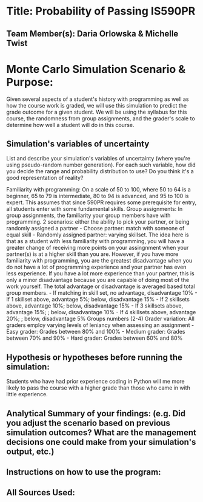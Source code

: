 # Title: Probability of Passing IS590PR

## Team Member(s):  Daria Orlowska & Michelle Twist

# Monte Carlo Simulation Scenario & Purpose:
Given several aspects of a student's history with programming as well as how the course work is graded, we will use this simulation to predict the grade outcome for a given student. We will be using the syllabus for this course, the randomness from group assignments, and the grader's scale to determine how well a student will do in this course. 

## Simulation's variables of uncertainty
List and describe your simulation's variables of uncertainty (where you're using pseudo-random number generation). For each such variable, how did you decide the range and probability distribution to use?  Do you think it's a good representation of reality?

Familiarity with programming: On a scale of 50 to 100, where 50 to 64 is a beginner, 65 to 79 is intermediate, 80 to 94 is advanced, and 95 to 100 is expert. This assumes that since 590PR requires some prerequisite for entry, all students enter with some fundamental skills.
Group assignments: In group assignments, the familiarity your group members have with programming.
2 scenarios: either the ability to pick your partner, or being randomly assigned a partner - Choose partner: match with someone of equal skill - Randomly assigned partner: varying skillset. The idea here is that as a student with less familiarity with programming, you will have a greater change of receiving more points on your assingnment when your partner(s) is at a higher skill than you are. However, if you have more familiarity with programming, you are the greatest disadvantage when you do not have a lot of programming experience and your partner has even less experience. If you have a lot more experience than your partner, this is only a minor disadvantage because you are capable of doing most of the work yourself. The total advantage or disadvantage is averaged based total group members. - If matching in skill set, no advantage, disadvantage 10% - If 1 skillset above, advantage 5%; below, disadvantage 15% - If 2 skillsets above, advantage 10%; below, disadvantage 15% - If 3 skillsets above, advantage 15%; ; below, disadvantage 10% - If 4 skillsets above, advantage 20%; ; below, disadvantage 5%
Groups numbers (2-4)
Grader variation: All graders employ varying levels of leniancy when assessing an assignment - Easy grader: Grades between 80% and 100% - Medium grader: Grades between 70% and 90% - Hard grader: Grades between 60% and 80%

## Hypothesis or hypotheses before running the simulation:
Students who have had prior experience coding in Python will me more likely to pass the course with a higher grade than those who came in with little experience. 

## Analytical Summary of your findings: (e.g. Did you adjust the scenario based on previous simulation outcomes?  What are the management decisions one could make from your simulation's output, etc.)

## Instructions on how to use the program:

## All Sources Used:
